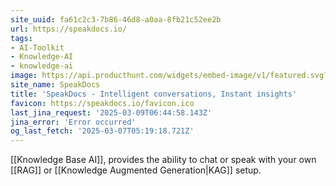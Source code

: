 ```yaml
---
site_uuid: fa61c2c3-7b86-46d8-a0aa-8fb21c52ee2b
url: https://speakdocs.io/
tags:
- AI-Toolkit
- Knowledge-AI
- knowledge-ai
image: https://api.producthunt.com/widgets/embed-image/v1/featured.svg?post_id=671906&theme=light
site_name: SpeakDocs
title: 'SpeakDocs - Intelligent conversations, Instant insights'
favicon: https://speakdocs.io/favicon.ico
last_jina_request: '2025-03-09T06:44:58.143Z'
jina_error: 'Error occurred'
og_last_fetch: '2025-03-07T05:19:18.721Z'
---
```

[[Knowledge Base AI]], provides the ability to chat or speak with your own [[RAG]] or [[Knowledge Augmented Generation|KAG]] setup. 
